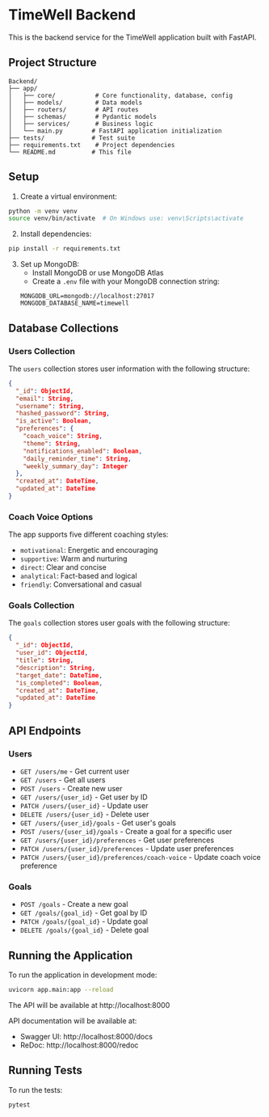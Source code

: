 # TimeWell Backend

This is the backend service for the TimeWell application built with FastAPI.

## Project Structure

```
Backend/
├── app/
│   ├── core/           # Core functionality, database, config
│   ├── models/         # Data models
│   ├── routers/        # API routes
│   ├── schemas/        # Pydantic models
│   ├── services/       # Business logic
│   └── main.py        # FastAPI application initialization
├── tests/             # Test suite
├── requirements.txt    # Project dependencies
└── README.md          # This file
```

## Setup

1. Create a virtual environment:
```bash
python -m venv venv
source venv/bin/activate  # On Windows use: venv\Scripts\activate
```

2. Install dependencies:
```bash
pip install -r requirements.txt
```

3. Set up MongoDB:
   - Install MongoDB or use MongoDB Atlas
   - Create a `.env` file with your MongoDB connection string:
   ```
   MONGODB_URL=mongodb://localhost:27017
   MONGODB_DATABASE_NAME=timewell
   ```

## Database Collections

### Users Collection

The `users` collection stores user information with the following structure:

```json
{
  "_id": ObjectId,
  "email": String,
  "username": String,
  "hashed_password": String,
  "is_active": Boolean,
  "preferences": {
    "coach_voice": String,
    "theme": String,
    "notifications_enabled": Boolean,
    "daily_reminder_time": String,
    "weekly_summary_day": Integer
  },
  "created_at": DateTime,
  "updated_at": DateTime
}
```

### Coach Voice Options

The app supports five different coaching styles:

- `motivational`: Energetic and encouraging
- `supportive`: Warm and nurturing
- `direct`: Clear and concise
- `analytical`: Fact-based and logical
- `friendly`: Conversational and casual

### Goals Collection

The `goals` collection stores user goals with the following structure:

```json
{
  "_id": ObjectId,
  "user_id": ObjectId,
  "title": String,
  "description": String,
  "target_date": DateTime,
  "is_completed": Boolean,
  "created_at": DateTime,
  "updated_at": DateTime
}
```

## API Endpoints

### Users

- `GET /users/me` - Get current user
- `GET /users` - Get all users
- `POST /users` - Create new user
- `GET /users/{user_id}` - Get user by ID
- `PATCH /users/{user_id}` - Update user
- `DELETE /users/{user_id}` - Delete user
- `GET /users/{user_id}/goals` - Get user's goals
- `POST /users/{user_id}/goals` - Create a goal for a specific user
- `GET /users/{user_id}/preferences` - Get user preferences
- `PATCH /users/{user_id}/preferences` - Update user preferences
- `PATCH /users/{user_id}/preferences/coach-voice` - Update coach voice preference

### Goals

- `POST /goals` - Create a new goal
- `GET /goals/{goal_id}` - Get goal by ID
- `PATCH /goals/{goal_id}` - Update goal
- `DELETE /goals/{goal_id}` - Delete goal

## Running the Application

To run the application in development mode:

```bash
uvicorn app.main:app --reload
```

The API will be available at http://localhost:8000

API documentation will be available at:
- Swagger UI: http://localhost:8000/docs
- ReDoc: http://localhost:8000/redoc

## Running Tests

To run the tests:

```bash
pytest
``` 